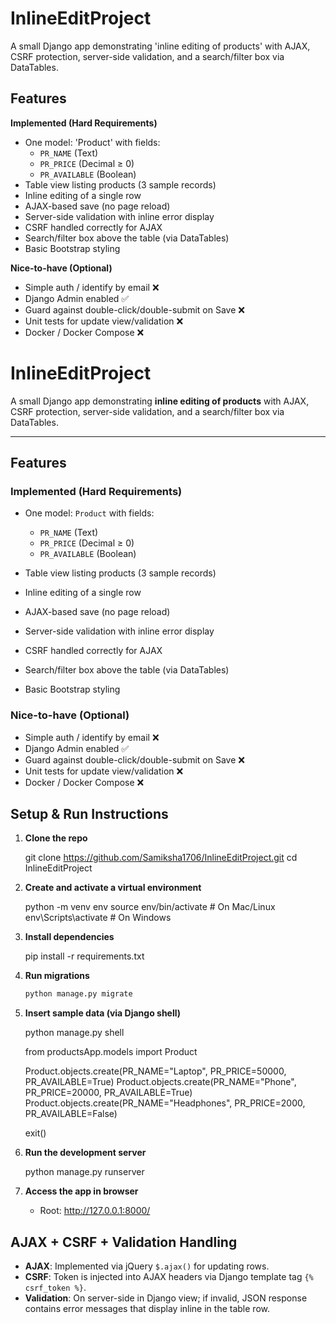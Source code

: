 # InlineEditProject

A small Django app demonstrating 'inline editing of products' with AJAX, CSRF protection, server-side validation, and a search/filter box via DataTables.


## Features

**Implemented (Hard Requirements)**

- One model: 'Product' with fields:
  - `PR_NAME` (Text)
  - `PR_PRICE` (Decimal ≥ 0)
  - `PR_AVAILABLE` (Boolean)
- Table view listing products (3 sample records)
- Inline editing of a single row
- AJAX-based save (no page reload)
- Server-side validation with inline error display
- CSRF handled correctly for AJAX
- Search/filter box above the table (via DataTables)
- Basic Bootstrap styling

**Nice-to-have (Optional)**

- Simple auth / identify by email  ❌ 
- Django Admin enabled  ✅ 
- Guard against double-click/double-submit on Save ❌
- Unit tests for update view/validation  ❌ 
- Docker / Docker Compose  ❌ 


# InlineEditProject

A small Django app demonstrating **inline editing of products** with AJAX, CSRF protection, server-side validation, and a search/filter box via DataTables.

---

## Features

### Implemented (Hard Requirements)

* One model: `Product` with fields:

  * `PR_NAME` (Text)
  * `PR_PRICE` (Decimal ≥ 0)
  * `PR_AVAILABLE` (Boolean)
* Table view listing products (3 sample records)
* Inline editing of a single row
* AJAX-based save (no page reload)
* Server-side validation with inline error display
* CSRF handled correctly for AJAX
* Search/filter box above the table (via DataTables)
* Basic Bootstrap styling

### Nice-to-have (Optional)

* Simple auth / identify by email ❌
* Django Admin enabled ✅
* Guard against double-click/double-submit on Save ❌
* Unit tests for update view/validation ❌
* Docker / Docker Compose ❌


## Setup & Run Instructions

1. **Clone the repo**


   git clone https://github.com/Samiksha1706/InlineEditProject.git
   cd InlineEditProject


2. **Create and activate a virtual environment**

   python -m venv env
   source env/bin/activate   # On Mac/Linux
   env\Scripts\activate      # On Windows
   

3. **Install dependencies**

   pip install -r requirements.txt
 

4. **Run migrations**

   ```bash
   python manage.py migrate
   ```

5. **Insert sample data (via Django shell)**

   python manage.py shell
   
   from productsApp.models import Product

   Product.objects.create(PR_NAME="Laptop", PR_PRICE=50000, PR_AVAILABLE=True)
   Product.objects.create(PR_NAME="Phone", PR_PRICE=20000, PR_AVAILABLE=True)
   Product.objects.create(PR_NAME="Headphones", PR_PRICE=2000, PR_AVAILABLE=False)
   
   exit()

6. **Run the development server**

   python manage.py runserver
  

7. **Access the app in browser**

   * Root: http://127.0.0.1:8000/


## AJAX + CSRF + Validation Handling

* **AJAX**: Implemented via jQuery `$.ajax()` for updating rows.
* **CSRF**: Token is injected into AJAX headers via Django template tag `{% csrf_token %}`.
* **Validation**: On server-side in Django view; if invalid, JSON response contains error messages that display inline in the table row.


